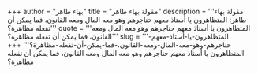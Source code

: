 +++
author = "بهاء طاهر"
title = "مقولة بهاء طاهر"
description = '''مقولة بهاء طاهر: المتظاهرون يا أستاذ معهم حناجرهم وهو معه المال ومعه القانون، فما يمكن أن تفعله مظاهرة؟'''
quote = '''المتظاهرون يا أستاذ معهم حناجرهم وهو معه المال ومعه القانون، فما يمكن أن تفعله مظاهرة؟'''
slug = '''المتظاهرون-يا-أستاذ-معهم-حناجرهم-وهو-معه-المال-ومعه-القانون،-فما-يمكن-أن-تفعله-مظاهرة؟'''
+++
المتظاهرون يا أستاذ معهم حناجرهم وهو معه المال ومعه القانون، فما يمكن أن تفعله مظاهرة؟
